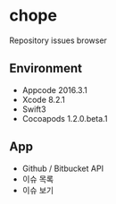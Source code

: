 # chope

Repository issues browser

## Environment

* Appcode 2016.3.1
* Xcode 8.2.1
* Swift3
* Cocoapods 1.2.0.beta.1


## App

* Github / Bitbucket API
* 이슈 목록 
* 이슈 보기
